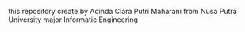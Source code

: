 this repository create by Adinda Clara Putri Maharani
from Nusa Putra University
major Informatic Engineering